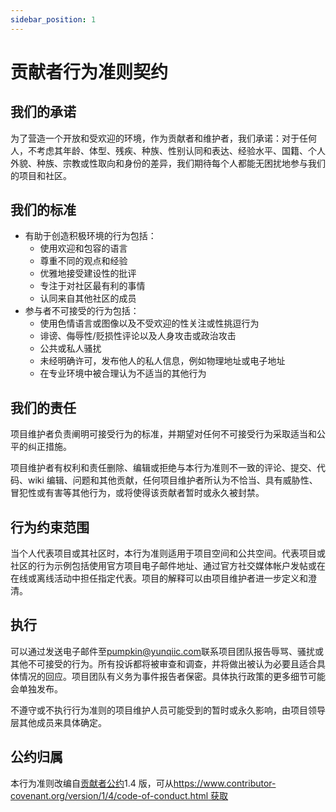 ```yaml
---
sidebar_position: 1
---
```


# 贡献者行为准则契约

## 我们的承诺

为了营造一个开放和受欢迎的环境，作为贡献者和维护者，我们承诺：对于任何人，不考虑其年龄、体型、残疾、种族、性别认同和表达、经验水平、国籍、个人外貌、种族、宗教或性取向和身份的差异，我们期待每个人都能无困扰地参与我们的项目和社区。

## 我们的标准

- 有助于创造积极环境的行为包括：
  - 使用欢迎和包容的语言
  - 尊重不同的观点和经验
  - 优雅地接受建设性的批评
  - 专注于对社区最有利的事情
  - 认同来自其他社区的成员
- 参与者不可接受的行为包括：
  - 使用色情语言或图像以及不受欢迎的性关注或性挑逗行为
  - 诽谤、侮辱性/贬损性评论以及人身攻击或政治攻击
  - 公共或私人骚扰
  - 未经明确许可，发布他人的私人信息，例如物理地址或电子地址
  - 在专业环境中被合理认为不适当的其他行为

## 我们的责任

项目维护者负责阐明可接受行为的标准，并期望对任何不可接受行为采取适当和公平的纠正措施。

项目维护者有权利和责任删除、编辑或拒绝与本行为准则不一致的评论、提交、代码、wiki 编辑、问题和其他贡献，任何项目维护者所认为不恰当、具有威胁性、冒犯性或有害等其他行为，或将使得该贡献者暂时或永久被封禁。

## 行为约束范围

当个人代表项目或其社区时，本行为准则适用于项目空间和公共空间。代表项目或社区的行为示例包括使用官方项目电子邮件地址、通过官方社交媒体帐户发帖或在在线或离线活动中担任指定代表。项目的解释可以由项目维护者进一步定义和澄清。

## 执行

可以通过发送电子邮件至[pumpkin@yunqiic.com](mailto:sentinel@linux.alibaba.com)联系项目团队报告辱骂、骚扰或其他不可接受的行为。所有投诉都将被审查和调查，并将做出被认为必要且适合具体情况的回应。项目团队有义务为事件报告者保密。具体执行政策的更多细节可能会单独发布。

不遵守或不执行行为准则的项目维护人员可能受到的暂时或永久影响，由项目领导层其他成员来具体确定。

## 公约归属

本行为准则改编自[贡献者公约](https://www.contributor-covenant.org/)1.4 版，可从[https://www.contributor-covenant.org/version/1/4/code-of-conduct.html 获取](https://www.contributor-covenant.org/version/1/4/code-of-conduct.html)


